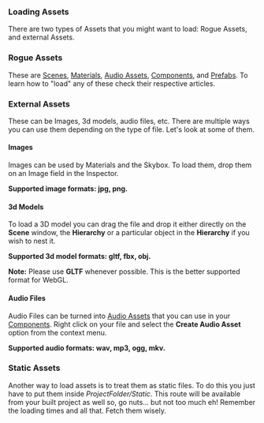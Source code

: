 ### Loading Assets

There are two types of Assets that you might want to load: Rogue Assets, and external Assets.

### Rogue Assets

These are [Scenes](/assets/Scenes), [Materials](/assets/Materials), [Audio Assets](/assets/AudioAssets), [Components](/assets/Components), and [Prefabs](/assets/Prefabs). To learn how to "load" any of these check their respective articles.

### External Assets

These can be Images, 3d models, audio files, etc. There are multiple ways you can use them depending on the type of file. Let's look at some of them.

#### Images

Images can be used by Materials and the Skybox. To load them, drop them on an Image field in the Inspector.

**Supported image formats: jpg, png.**

#### 3d Models

To load a 3D model you can drag the file and drop it either directly on the **Scene** window, the **Hierarchy** or a particular object in the **Hierarchy** if you wish to nest it.

**Supported 3d model formats: gltf, fbx, obj.**

**Note:** Please use **GLTF** whenever possible. This is the better supported format for WebGL.

#### Audio Files

Audio Files can be turned into [Audio Assets](/assets/AudioAssets) that you can use in your [Components](/assets/Components). Right click on your file and select the **Create Audio Asset** option from the context menu.

**Supported audio formats: wav, mp3, ogg, mkv.**

### Static Assets

Another way to load assets is to treat them as static files. To do this you just have to put them inside *ProjectFolder/Static*. This route will be available from your built project as well so, go nuts... but not too much eh! Remember the loading times and all that. Fetch them wisely.
